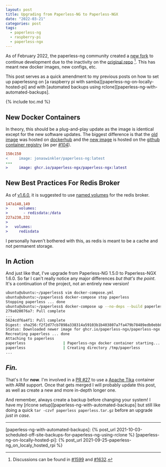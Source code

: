 ```yaml
---
layout: post
title: Upgrading from Paperless-NG to Paperless-NGX
date: "2022-03-21"
categories: post
tags:
  - paperless-ng
  - raspberry-pi
  - paperless-ngx
---
```


As of February 2022, the paperless-ng community created a [new fork][paperless-ngx] to continue development due to the inactivity on the [original repo][jonaswinkler-ng] [^1]. This has meant new docker images, new configs, etc.

This post serves as a quick amendment to my previous posts on how to set up paperlessng on [a raspberry pi with samba][paperless-ng-on-locally-hosted-pi] and with [automated backups using rclone][paperless-ng-with-automated-backups].

{% include toc.md %}

## New Docker Containers

In theory, this should be a plug-and-play update as the image is identical except for the new software updates. The biggest difference is that the [old image][old-docker] was hosted on [dockerhub](https://hub.docker.com) and the [new image][new-docker] is hosted on the [github container registry][ghcr-io] (as per [#104][pr-104]).

```diff
150c150
<     image: jonaswinkler/paperless-ng:latest
---
>     image: ghcr.io/paperless-ngx/paperless-ngx:latest
```

## New Best Practices For Redis Broker

As of [v1.6.0][v1.6.0], it is suggested to use [named volumes][named-volumes-commit] for the redis broker.

```diff
147a148,149
>     volumes:
>       - redisdata:/data
227a230,232
>
>   volumes:
>     redisdata
```

I personally haven't bothered with this, as redis is meant to be a cache and not permanent storage.

## In Action

And just like that, I've upgrade from Paperless-NG 1.5.0 to Paperless-NGX 1.6.0. So far I can't really notice any major differences _but that's the point_. It's a continuation of the project, not an entirely new version!

```bash
ubuntu@ubuntu:~/paperless$ vim docker-compose.yml
ubuntu@ubuntu:~/paperless$ docker-compose stop paperless
Stopping paperless ... done
ubuntu@ubuntu:~/paperless$ docker-compose up --no-deps --build paperless
279a020076a7: Pull complete
...
5624cdf6a4f1: Pull complete
Digest: sha256:f2f2d77cb7898a338314a59103b1b403807a7fa479b78489edb0ebb8de477d15
Status: Downloaded newer image for ghcr.io/paperless-ngx/paperless-ngx:latest
Recreating paperless ... done
Attaching to paperless
paperless                 | Paperless-ngx docker container starting...
paperless                 | Creating directory /tmp/paperless
...
```

## _Fin._

That's it for **now**. I'm involved in a [PR #27][pr-27] to use a [Apache Tika][apache-tika-arm] container with ARM support. Once that gets merged I will probably update this post, as well as create a new and more in-depth longer one.

And remember, always create a backup before changing your system! I have my [rlcone setup][paperless-ng-with-automated-backups] but still like doing a quick `tar -czvf paperless paperless.tar.gz` before an upgrade _just in case_.

---

[^1]: Discussions can be found in [#1599](https://github.com/jonaswinkler/paperless-ng/issues/1599) and [#1632](https://github.com/jonaswinkler/paperless-ng/issues/1632).

[paperless-ng-with-automated-backups]: {% post_url 2021-10-03-scheduled-off-site-backups-for-paperless-ng-using-rclone %}
[paperless-ng-on-locally-hosted-pi]: {% post_url 2021-09-25-paperless-ng_on_localy_hosted_rpi %}

[paperless-ngx]: https://github.com/paperless-ngx/paperless-ngx
[jonaswinkler-ng]: https://github.com/jonaswinkler/paperless-ng
[old-docker]: https://hub.docker.com/r/jonaswinkler/paperless-ng
[new-docker]: https://github.com/paperless-ngx/paperless-ngx/pkgs/container/paperless-ngx
[v1.6.0]: https://github.com/paperless-ngx/paperless-ngx/releases/tag/ngx-1.6.0
[named-volumes-commit]: https://github.com/paperless-ngx/paperless-ngx/commit/bad4be4cbc7254611e720bad8fca4517f24fe210
[pr-104]: https://github.com/paperless-ngx/paperless-ngx/pull/104
[ghcr-io]: https://github.com/features/packages
[pr-27]: https://github.com/paperless-ngx/paperless-ngx/pull/27
[apache-tika-arm]: https://github.com/iwishiwasaneagle/tika-docker
